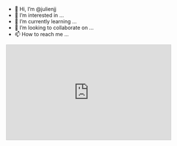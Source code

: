 - 👋 Hi, I’m @julienjj
- 👀 I’m interested in ...
- 🌱 I’m currently learning ...
- 💞️ I’m looking to collaborate on ...
- 📫 How to reach me ...

<iframe width="450" height="260" style="border: 1px solid #cccccc;" src="https://thingspeak.com/channels/1344040/charts/1?bgcolor=%23ffffff&color=%23d62020&dynamic=true&results=60&type=line&update=15"></iframe>
